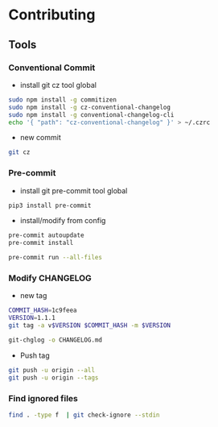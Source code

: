 # Contributing

## Tools

### Conventional Commit

- install git cz tool global

```sh
sudo npm install -g commitizen
sudo npm install -g cz-conventional-changelog
sudo npm install -g conventional-changelog-cli
echo '{ "path": "cz-conventional-changelog" }' > ~/.czrc
```

- new commit

```sh
git cz
```

### Pre-commit

- install git pre-commit tool global

```sh
pip3 install pre-commit
```

- install/modify from config

```sh
pre-commit autoupdate
pre-commit install
```

```sh
pre-commit run --all-files
```

### Modify CHANGELOG

- new tag

```sh
COMMIT_HASH=1c9feea
VERSION=1.1.1
git tag -a v$VERSION $COMMIT_HASH -m $VERSION
```

```sh
git-chglog -o CHANGELOG.md
```

- Push tag

```sh
git push -u origin --all
git push -u origin --tags
```

### Find ignored files

```sh
find . -type f  | git check-ignore --stdin
```
